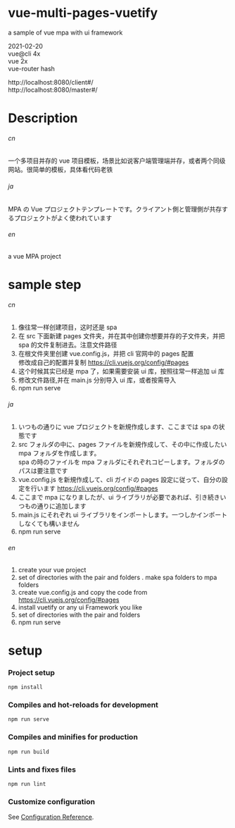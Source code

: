 # vue-multi-pages-vuetify

a sample of vue mpa with ui framework

2021-02-20  
vue@cli 4x  
vue 2x  
vue-router hash

http://localhost:8080/client#/  
http://localhost:8080/master#/

# Description

###### cn

一个多项目并存的 vue 项目模板，场景比如说客户端管理端并存，或者两个同级网站。很简单的模板，具体看代码老铁

###### ja

MPA の Vue プロジェクトテンプレートです。クライアント側と管理側が共存するプロジェクトがよく使われています

###### en

a vue MPA project

# sample step

###### cn

1. 像往常一样创建项目，这时还是 spa
2. 在 src 下面新建 pages 文件夹，并在其中创建你想要并存的子文件夹，并把 spa 的文件复制进去。注意文件路径
3. 在根文件夹里创建 vue.config.js，并把 cli 官网中的 pages 配置  
   修改成自己的配置并复制 https://cli.vuejs.org/config/#pages
4. 这个时候其实已经是 mpa 了，如果需要安装 ui 库，按照往常一样追加 ui 库
5. 修改文件路径,并在 main.js 分别导入 ui 库，或者按需导入
6. npm run serve

###### ja

1. いつもの通りに vue プロジェクトを新規作成します、ここまでは spa の状態です
2. src フォルダの中に、pages ファイルを新規作成して、その中に作成したい mpa フォルダを作成します。  
   spa の時のファイルを mpa フォルダにそれぞれコピーします。フォルダのパスは要注意です
3. vue.config.js を新規作成して、cli ガイドの pages 設定に従って、自分の設定を行います https://cli.vuejs.org/config/#pages
4. ここまで mpa になりましたが、ui ライブラリが必要であれば、引き続きいつもの通りに追加します
5. main.js にそれぞれ ui ライブラリをインポートします。一つしかインポートしなくても構いません
6. npm run serve

###### en

1. create your vue project
2. set of directories with the pair and folders . make spa folders to mpa folders
3. create vue.config.js and copy the code from https://cli.vuejs.org/config/#pages
4. install vuetify or any ui Framework you like
5. set of directories with the pair and folders
6. npm run serve

# setup

### Project setup

```
npm install
```

### Compiles and hot-reloads for development

```
npm run serve
```

### Compiles and minifies for production

```
npm run build
```

### Lints and fixes files

```
npm run lint
```

### Customize configuration

See [Configuration Reference](https://cli.vuejs.org/config/).
